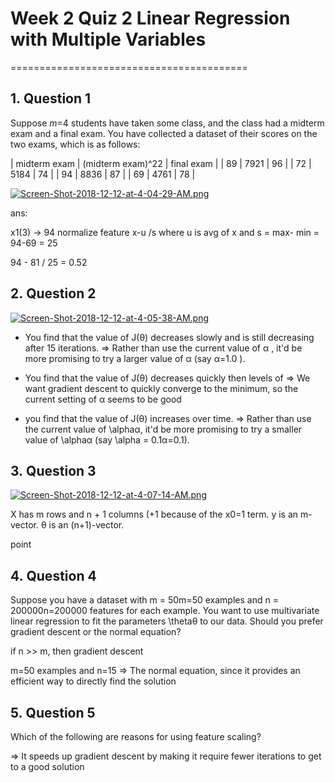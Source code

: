 # Week 2 Quiz 2 Linear Regression with Multiple Variables
=========================================


1\. Question 1
--------------

Suppose *m*=4 students have taken some class, and the class had a midterm exam and a final exam. You have collected a dataset of their scores on the two exams, which is as follows:

| midterm exam | (midterm exam)^22 | final exam |
| 89 | 7921 | 96 |
| 72 | 5184 | 74 |
| 94 | 8836 | 87 |
| 69 | 4761 | 78 |

[![Screen-Shot-2018-12-12-at-4-04-29-AM.png](https://i.postimg.cc/XYw6nw5q/Screen-Shot-2018-12-12-at-4-04-29-AM.png)](https://postimg.cc/sMDNcGwC)


ans: 

x1(3) -> 94
normalize feature x-u /s  where u is avg of x and 
s = max- min = 94-69 = 25

94 - 81 / 25 = 0.52


2\. Question 2
--------------

[![Screen-Shot-2018-12-12-at-4-05-38-AM.png](https://i.postimg.cc/pdcHSP8J/Screen-Shot-2018-12-12-at-4-05-38-AM.png)](https://postimg.cc/xkmhJD6X)

- You find that the value of J(θ)  decreases slowly and is still decreasing after 15 iterations.
=> Rather than use the current value of α , it'd be more promising to try a larger value of α (say α=1.0 ).

- You find that the value of J(θ) decreases quickly then levels of
=> We want gradient descent to quickly converge to the minimum, so the current setting of α seems to be good

- you find that the value of J(θ) increases over time.
=> Rather than use the current value of \alphaα, it'd be more promising to try a smaller value of \alphaα (say \alpha = 0.1α=0.1).



3\. Question 3
--------------

[![Screen-Shot-2018-12-12-at-4-07-14-AM.png](https://i.postimg.cc/K8YpHB5C/Screen-Shot-2018-12-12-at-4-07-14-AM.png)](https://postimg.cc/nC61ssg1)


X has m rows and n + 1 columns (+1 because of the x0=1 term. y is an m-vector. θ is an (n+1)-vector.

point

4\. Question 4
--------------

Suppose you have a dataset with m = 50m=50 examples and n = 200000n=200000 features for each example. You want to use multivariate linear regression to fit the parameters \thetaθ to our data. Should you prefer gradient descent or the normal equation?

if n >> m, then gradient descent

 m=50 examples and n=15 => The normal equation, since it provides an efficient way to directly find the solution



5\. Question 5
--------------

Which of the following are reasons for using feature scaling?

=> It speeds up gradient descent by making it require fewer iterations to get to a good solution

